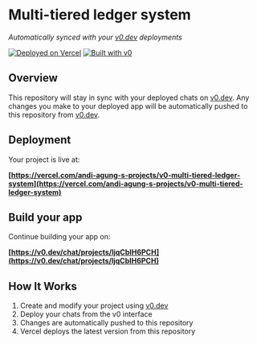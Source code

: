 # Multi-tiered ledger system

*Automatically synced with your [v0.dev](https://v0.dev) deployments*

[![Deployed on Vercel](https://img.shields.io/badge/Deployed%20on-Vercel-black?style=for-the-badge&logo=vercel)](https://vercel.com/andi-agung-s-projects/v0-multi-tiered-ledger-system)
[![Built with v0](https://img.shields.io/badge/Built%20with-v0.dev-black?style=for-the-badge)](https://v0.dev/chat/projects/ljqCbIH6PCH)

## Overview

This repository will stay in sync with your deployed chats on [v0.dev](https://v0.dev).
Any changes you make to your deployed app will be automatically pushed to this repository from [v0.dev](https://v0.dev).

## Deployment

Your project is live at:

**[https://vercel.com/andi-agung-s-projects/v0-multi-tiered-ledger-system](https://vercel.com/andi-agung-s-projects/v0-multi-tiered-ledger-system)**

## Build your app

Continue building your app on:

**[https://v0.dev/chat/projects/ljqCbIH6PCH](https://v0.dev/chat/projects/ljqCbIH6PCH)**

## How It Works

1. Create and modify your project using [v0.dev](https://v0.dev)
2. Deploy your chats from the v0 interface
3. Changes are automatically pushed to this repository
4. Vercel deploys the latest version from this repository